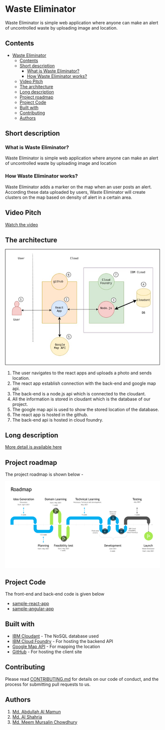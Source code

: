 
# Waste Eliminator


Waste Eliminator is simple web application where anyone can make an alert of uncontrolled waste by uploading image and location.

## Contents

- [Waste Eliminator](#waste-eliminator)
  - [Contents](#contents)
  - [Short description](#short-description)
    - [What is Waste Eliminator?](#what-is-waste-eliminator)
    - [How Waste Eliminator works?](#how-waste-eliminator-works)
  - [Video Pitch](#video-pitch)
  - [The architecture](#the-architecture)
  - [Long description](#long-description)
  - [Project roadmap](#project-roadmap)
  - [Project Code](#project-code)
  - [Built with](#built-with)
  - [Contributing](#contributing)
  - [Authors](#authors)

## Short description

### What is Waste Eliminator?

Waste Eliminator is simple web application where anyone can make an alert of uncontrolled waste by uploading image and location

### How Waste Eliminator works?

Waste Eliminator adds a marker on the map when an user posts an alert. According these data uploaded by users, Waste Eliminator will create clusters on the map based on density of alert in a certain area.


## Video Pitch
[Watch the video](https://www.youtube.com/watch?v=DKYzY-z72T0)

## The architecture
![DiagramOfArchitercutre.jpg](./public/DiagramOfArchitercutre.jpg )

1. The user navigates to the react apps and uploads a photo and sends location.
2. The react app establish connection with the back-end and google map api.
3. The back-end is a node.js api which is connected to the cloudant.
4. All the information is stored in cloudant which is the database of our project.
5. The google map api is used to show the stored location of the database.
6. The react app is hosted in the github.
7. The back-end api is hosted in cloud foundry.

## Long description

[More detail is available here](./description.md)

## Project roadmap

The project roadmap is shown below -

![Roadmap](./public/Roadmap.jpg)

## Project Code

The front-end and back-end code is given below

- [sample-react-app](./sample-react-app/)
- [sample-angular-app](./sample-angular-app/)

## Built with

- [IBM Cloudant](https://cloud.ibm.com/catalog?search=cloudant#search_results) - The NoSQL database used
- [IBM Cloud Foundry](https://cloud.ibm.com/catalog?search=Cloud%20Foundry#search_results) - For hosting the backend API
- [Google Map API](https://developers.google.com/maps/gmp-get-started) - For mapping the location
- [GitHub](https://github.com) - For hosting the client site

## Contributing

Please read [CONTRIBUTING.md](CONTRIBUTING.md) for details on our code of conduct, and the process for submitting pull requests to us.

## Authors
1. [Md. Abdullah Al Mamun](https://github.com/mamuncseru)
2. [Md. Al Shahria](https://github.com/ShahriarRu)
3. [Md. Meem Mursalin Chowdhury](https://github.com/mursalin117)

